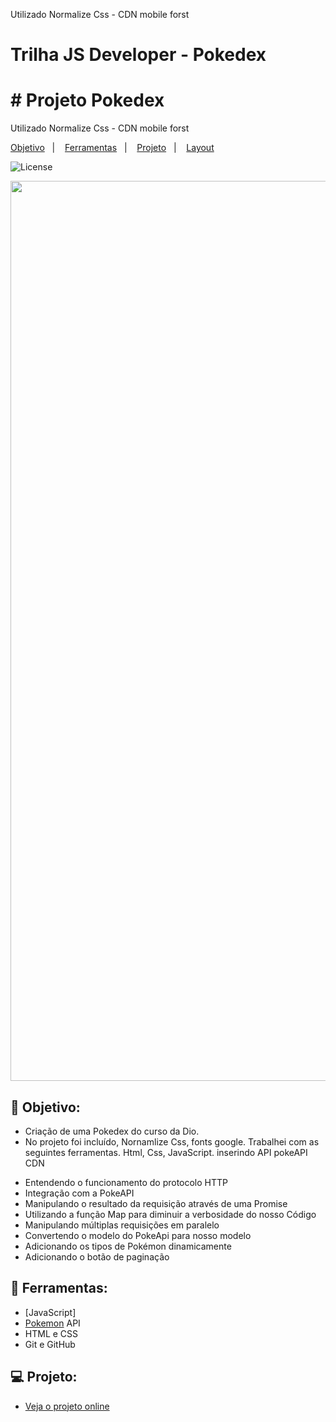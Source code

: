 

Utilizado Normalize Css - CDN
mobile forst 




# Trilha JS Developer - Pokedex



<h1 align="left">
   # Projeto Pokedex
</h1>

<p align="left">
Utilizado Normalize Css - CDN
mobile forst 
  
</p>

<p align="left">
  <a href="#objetivo">Objetivo</a>&nbsp;&nbsp;&nbsp;|&nbsp;&nbsp;&nbsp;
  <a href="#tecnologias">Ferramentas</a>&nbsp;&nbsp;&nbsp;|&nbsp;&nbsp;&nbsp;
  <a href="#projeto">Projeto</a>&nbsp;&nbsp;&nbsp;|&nbsp;&nbsp;&nbsp;
  <a href="#layout">Layout</a>
</p>

<p align="left">
  <img alt="License" src="https://img.shields.io/static/v1?label=license&message=MIT&color=49AA26&labelColor=000000">
</p>

<p align="center">
  <img width="1440" alt="Pokedex" src="https://github.com/Matheuschimendes/js-developer-pokedex/assets/93441084/5c9b029e-f293-405e-ba1b-246901fbbfbf">

</p>

<h2 id="objetivo">🚀 <b>Objetivo:</b></h2>

- Criação de uma Pokedex do curso da Dio.
- No projeto foi incluído, Nornamlize Css, fonts google.
Trabalhei com as seguintes ferramentas. Html, Css, JavaScript.
inserindo API pokeAPI CDN
* Entendendo o funcionamento do protocolo HTTP
* Integração com a PokeAPI
* Manipulando o resultado da requisição através de uma Promise
* Utilizando a função Map para diminuir a verbosidade do nosso Código
* Manipulando múltiplas requisições em paralelo
* Convertendo o modelo do PokeApi para nosso modelo
* Adicionando os tipos de Pokémon dinamicamente
* Adicionando o botão de paginação

<h2 id="tecnologias">🔧 <b>Ferramentas:</b></h2>

- [JavaScript]
- [Pokemon](https://pokeapi.co/) API
- HTML e CSS
- Git e GitHub

<h2 id="projeto">💻 <b>Projeto:</b></h2>

- [Veja o projeto online](https://matheuschimendes.github.io/js-developer-pokedex/)

<br>



